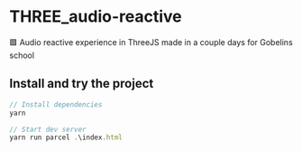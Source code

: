 # THREE_audio-reactive
🟪 Audio reactive experience in ThreeJS made in a couple days for Gobelins school 

## Install and try the project

```javascript
// Install dependencies
yarn
```

```javascript
// Start dev server
yarn run parcel .\index.html
```
